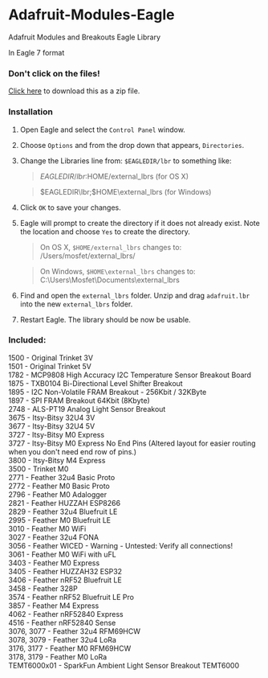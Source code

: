 # Adafruit-Modules-Eagle
Adafruit Modules and Breakouts Eagle Library

In Eagle 7 format

### Don't click on the files! 

[Click here](https://github.com/help137/Adafruit-Modules-Eagle/archive/main.zip) to download this as a zip file.

### Installation

1. Open Eagle and select the `Control Panel` window.
2. Choose `Options` and from the drop down that appears, `Directories`.
3. Change the Libraries line from: `$EAGLEDIR/lbr` to something like:

    > $EAGLEDIR/lbr:$HOME/external_lbrs (for OS X)

    > $EAGLEDIR\lbr;$HOME\external_lbrs (for Windows)

4. Click `OK` to save your changes.
5. Eagle will prompt to create the directory if it does not already exist. Note 
the location and choose `Yes` to create the directory.

    > On OS X, `$HOME/external_lbrs` changes to: /Users/mosfet/external_lbrs/
    
    > On Windows, `$HOME\external_lbrs` changes to: C:\Users\Mosfet\Documents\external_lbrs

6. Find and open the `external_lbrs` folder. Unzip and drag `adafruit.lbr` into the 
   new `external_lbrs` folder.
7. Restart Eagle. The library should be now be usable. 

### Included:

1500 - Original Trinket 3V  
1501 - Original Trinket 5V  
1782 - MCP9808 High Accuracy I2C Temperature Sensor Breakout Board  
1875 - TXB0104 Bi-Directional Level Shifter Breakout  
1895 - I2C Non-Volatile FRAM Breakout - 256Kbit / 32KByte   
1897 - SPI FRAM Breakout 64Kbit (8Kbyte)  
2748 - ALS-PT19 Analog Light Sensor Breakout  
3675 - Itsy-Bitsy 32U4 3V  
3677 - Itsy-Bitsy 32U4 5V  
3727 - Itsy-Bitsy M0 Express  
3727 - Itsy-Bitsy M0 Express No End Pins (Altered layout for easier routing when you don't need end row of pins.)  
3800 - Itsy-Bitsy M4 Express  
3500 - Trinket M0  
2771 - Feather 32u4 Basic Proto  
2772 - Feather M0 Basic Proto  
2796 - Feather M0 Adalogger  
2821 - Feather HUZZAH ESP8266  
2829 - Feather 32u4 Bluefruit LE  
2995 - Feather M0 Bluefruit LE  
3010 - Feather M0 WiFi  
3027 - Feather 32u4 FONA  
3056 - Feather WICED - Warning - Untested: Verify all connections!  
3061 - Feather M0 WiFi with uFL  
3403 - Feather M0 Express  
3405 - Feather HUZZAH32 ESP32  
3406 - Feather nRF52 Bluefruit LE  
3458 - Feather 328P   
3574 - Feather nRF52 Bluefruit LE Pro  
3857 - Feather M4 Express  
4062 - Feather nRF52840 Express  
4516 - Feather nRF52840 Sense  
3076, 3077 - Feather 32u4 RFM69HCW  
3078, 3079 - Feather 32u4 LoRa  
3176, 3177 - Feather M0 RFM69HCW  
3178, 3179 - Feather M0 LoRa  
TEMT6000x01 - SparkFun Ambient Light Sensor Breakout TEMT6000  
